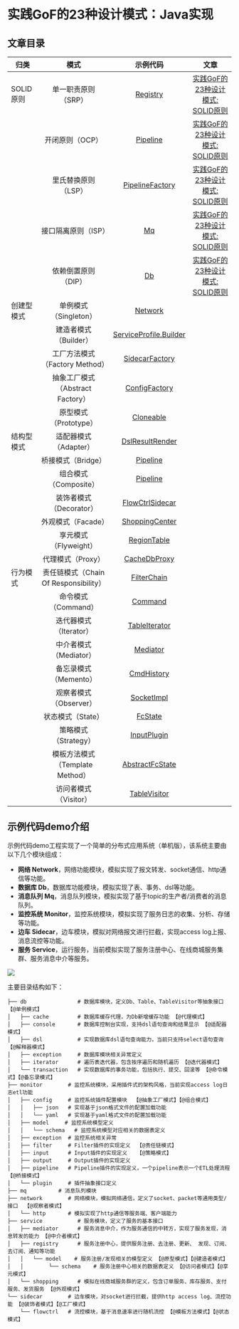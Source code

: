 # 实践GoF的23种设计模式：Java实现

## 文章目录

| 归类       |                 模式                  |                           示例代码                           |                             文章                             |
| ---------- | :-----------------------------------: | :----------------------------------------------------------: | :----------------------------------------------------------: |
| SOLID原则  |          单一职责原则（SRP）          | [Registry](demo/src/main/java/com/yrunz/designpattern/service/registry/Registry.java) | [实践GoF的23种设计模式: SOLID原则](docs/practice_design_pattern__solid_principle.md) |
|            |            开闭原则（OCP）            | [Pipeline](demo/src/main/java/com/yrunz/designpattern/monitor/pipeline/Pipeline.java) | [实践GoF的23种设计模式: SOLID原则](docs/practice_design_pattern__solid_principle.md) |
|            |          里氏替换原则（LSP）          | [PipelineFactory](demo/src/main/java/com/yrunz/designpattern/monitor/pipeline/PipelineFactory.java) | [实践GoF的23种设计模式: SOLID原则](docs/practice_design_pattern__solid_principle.md) |
|            |          接口隔离原则（ISP）          | [Mq](demo/src/main/java/com/yrunz/designpattern/mq/MemoryMq.java) | [实践GoF的23种设计模式: SOLID原则](docs/practice_design_pattern__solid_principle.md) |
|            |          依赖倒置原则（DIP）          | [Db](demo/src/main/java/com/yrunz/designpattern/db/Db.java)  | [实践GoF的23种设计模式: SOLID原则](docs/practice_design_pattern__solid_principle.md) |
| 创建型模式 |         单例模式（Singleton）         | [Network](demo/src/main/java/com/yrunz/designpattern/network/Network.java) |                                                              |
|            |         建造者模式（Builder）         | [ServiceProfile.Builder](demo/src/main/java/com/yrunz/designpattern/service/registry/model/ServiceProfile.java) |                                                              |
|            |    工厂方法模式（Factory Method）     | [SidecarFactory](demo/src/main/java/com/yrunz/designpattern/sidecar/SidecarFactory.java) |                                                              |
|            |   抽象工厂模式（Abstract Factory）    | [ConfigFactory](demo/src/main/java/com/yrunz/designpattern/monitor/config/ConfigFactory.java) |                                                              |
|            |         原型模式（Prototype）         | [Cloneable](demo/src/main/java/com/yrunz/designpattern/service/registry/model/Cloneable.java) |                                                              |
| 结构型模式 |         适配器模式（Adapter）         | [DslResultRender](demo/src/main/java/com/yrunz/designpattern/db/console/DslResultRender.java) |                                                              |
|            |          桥接模式（Bridge）           | [Pipeline](demo/src/main/java/com/yrunz/designpattern/monitor/pipeline/Pipeline.java) |                                                              |
|            |         组合模式（Composite）         | [Pipeline](demo/src/main/java/com/yrunz/designpattern/monitor/pipeline/Pipeline.java) |                                                              |
|            |        装饰者模式（Decorator）        | [FlowCtrlSidecar](demo/src/main/java/com/yrunz/designpattern/sidecar/FlowCtrlSidecar.java) |                                                              |
|            |          外观模式（Facade）           | [ShoppingCenter](demo/src/main/java/com/yrunz/designpattern/service/shopping/ShoppingCenter.java) |                                                              |
|            |         享元模式（Flyweight）         | [RegionTable](demo/src/main/java/com/yrunz/designpattern/service/registry/model/schema/RegionTable.java) |                                                              |
|            |           代理模式（Proxy）           | [CacheDbProxy](demo/src/main/java/com/yrunz/designpattern/db/cache/CacheDbProxy.java) |                                                              |
| 行为模式   | 责任链模式（Chain Of Responsibility） | [FilterChain](demo/src/main/java/com/yrunz/designpattern/monitor/filter/FilterChain.java) |                                                              |
|            |          命令模式（Command）          | [Command](demo/src/main/java/com/yrunz/designpattern/db/transaction/Command.java) |                                                              |
|            |        迭代器模式（Iterator）         | [TableIterator](demo/src/main/java/com/yrunz/designpattern/db/TableIterator.java) |                                                              |
|            |        中介者模式（Mediator）         | [Mediator](demo/src/main/java/com/yrunz/designpattern/service/mediator/Mediator.java) |                                                              |
|            |         备忘录模式（Memento）         | [CmdHistory](demo/src/main/java/com/yrunz/designpattern/db/transaction/CmdHistory.java) |                                                              |
|            |        观察者模式（Observer）         | [SocketImpl](demo/src/main/java/com/yrunz/designpattern/network/SocketImpl.java) |                                                              |
|            |           状态模式（State）           | [FcState](demo/src/main/java/com/yrunz/designpattern/sidecar/flowctrl/FcState.java) |                                                              |
|            |         策略模式（Strategy）          | [InputPlugin](demo/src/main/java/com/yrunz/designpattern/monitor/input/InputPlugin.java) |                                                              |
|            |    模板方法模式（Template Method）    | [AbstractFcState](demo/src/main/java/com/yrunz/designpattern/sidecar/flowctrl/AbstractFcState.java) |                                                              |
|            |         访问者模式（Visitor）         | [TableVisitor](demo/src/main/java/com/yrunz/designpattern/db/TableVisitor.java) |                                                              |

## 示例代码demo介绍

示例代码demo工程实现了一个简单的分布式应用系统（单机版），该系统主要由以下几个模块组成：

- **网络 Network**，网络功能模块，模拟实现了报文转发、socket通信、http通信等功能。
- **数据库 Db**，数据库功能模块，模拟实现了表、事务、dsl等功能。
- **消息队列 Mq**，消息队列模块，模拟实现了基于topic的生产者/消费者的消息队列。
- **监控系统 Monitor**，监控系统模块，模拟实现了服务日志的收集、分析、存储等功能。
- **边车 Sidecar**，边车模块，模拟对网络报文进行拦截，实现access log上报、消息流控等功能。
- **服务 Service**，运行服务，当前模拟实现了服务注册中心、在线商城服务集群、服务消息中介等服务。

![](https://tva1.sinaimg.cn/large/e6c9d24egy1gzn32jkkduj213g0o00xq.jpg)

主要目录结构如下：

```shell
├── db                # 数据库模块，定义Db、Table、TableVisitor等抽象接口 【@单例模式】
│   ├── cache         # 数据库缓存代理，为Db新增缓存功能 【@代理模式】
│   ├── console       # 数据库控制台实现，支持dsl语句查询和结果显示 【@适配器模式】
│   ├── dsl           # 实现数据库dsl语句查询能力，当前只支持select语句查询 【@解释器模式】
│   ├── exception     # 数据库模块相关异常定义
│   ├── iterator      # 遍历表迭代器，包含按序遍历和随机遍历 【@迭代器模式】
│   └── transaction   # 实现数据库的事务功能，包括执行、提交、回滚等 【@命令模式】【@备忘录模式】
├── monitor        # 监控系统模块，采用插件式的架构风格，当前实现access log日志etl功能
│   ├── config     # 监控系统插件配置模块  【@抽象工厂模式】【@组合模式】
│   │   ├── json   # 实现基于json格式文件的配置加载功能
│   │   └── yaml   # 实现基于yaml格式文件的配置加载功能
│   ├── model     # 监控系统模型定义
│   │   └── schema   # 监控系统模型对应相关的数据表定义
│   ├── exception  # 监控系统相关异常
│   ├── filter     # Filter插件的实现定义  【@责任链模式】
│   ├── input      # Input插件的实现定义   【@策略模式】
│   ├── output     # Output插件的实现定义
│   ├── pipeline   # Pipeline插件的实现定义，一个pipeline表示一个ETL处理流程 【@桥接模式】
│   └── plugin     # 插件抽象接口定义
├── mq          # 消息队列模块
├── network        # 网络模块，模拟网络通信，定义了socket、packet等通用类型/接口  【@观察者模式】
│   └── http       # 模拟实现了http通信等服务端、客户端能力
├── service           # 服务模块，定义了服务的基本接口
│   ├── mediator      # 服务消息中介，作为服务通信的中转方，实现了服务发现，消息转发的能力 【@中介者模式】
│   ├── registry      # 服务注册中心，提供服务注册、去注册、更新、 发现、订阅、去订阅、通知等功能
│   │   └── model    # 服务注册/发现相关的模型定义 【@原型模式】【@建造者模式】
│   │        └── schema    # 服务注册中心相关的数据表定义 【@访问者模式】【@享元模式】
│   └── shopping      # 模拟在线商城服务群的定义，包含订单服务、库存服务、支付服务、发货服务 【@外观模式】
└── sidecar        # 边车模块，对socket进行拦截，提供http access log、流控功能 【@装饰者模式】【@工厂模式】
    └── flowctrl   # 流控模块，基于消息速率进行随机流控 【@模板方法模式】【@状态模式】
```
